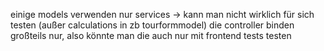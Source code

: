 einige models verwenden nur services -> kann man nicht wirklich für sich testen (außer calculations in zb tourformmodel)
die controller binden großteils nur, also könnte man die auch nur mit frontend tests testen